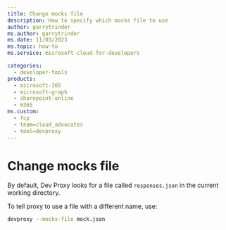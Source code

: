 ```yaml
---
title: Change mocks file
description: How to specify which mocks file to use
author: garrytrinder
ms.author: garrytrinder
ms.date: 11/03/2023
ms.topic: how-to
ms.service: microsoft-cloud-for-developers

categories:
  - developer-tools
products:
  - microsoft-365
  - microsoft-graph
  - sharepoint-online
  - m365
ms.custom:
  - fcp
  - team=cloud_advocates
  - tool=devproxy
---
```


# Change mocks file

By default, Dev Proxy looks for a file called `responses.json` in the current working directory.

To tell proxy to use a file with a different name, use:

```sh
devproxy --mocks-file mock.json
```
